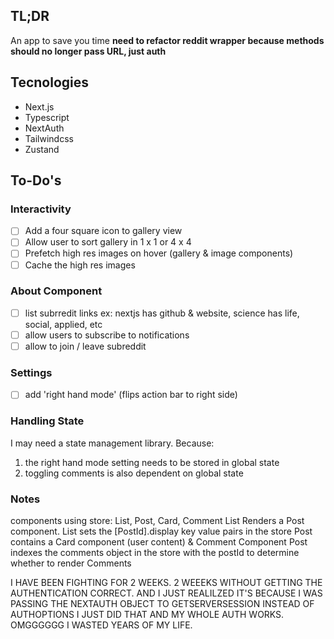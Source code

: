 ## TL;DR

An app to save you time
**need to refactor reddit wrapper because methods should no longer pass URL, just auth**
## Tecnologies

- Next.js
- Typescript
- NextAuth
- Tailwindcss
- Zustand

## To-Do's

### Interactivity

- [ ] Add a four square icon to gallery view
- [ ] Allow user to sort gallery in 1 x 1 or 4 x 4
- [ ] Prefetch high res images on hover (gallery & image components)
- [ ] Cache the high res images

### About Component

- [ ] list subrredit links ex: nextjs has github & website, science has life, social, applied, etc
- [ ] allow users to subscribe to notifications
- [ ] allow to join / leave subreddit

### Settings

- [ ] add 'right hand mode' (flips action bar to right side)

### Handling State

I may need a state management library. Because:
1) the right hand mode setting needs to be stored in global state
2) toggling comments is also dependent on global state

### Notes
components using store: List, Post, Card, Comment
List Renders a Post component.
List sets the [PostId].display key value pairs in the store
Post contains a Card component (user content) & Comment Component
Post indexes the comments object in the store with the postId to determine whether to render Comments

I HAVE BEEN FIGHTING FOR 2 WEEKS. 2 WEEEKS WITHOUT GETTING THE AUTHENTICATION CORRECT. AND I JUST REALILZED IT'S BECAUSE I WAS PASSING THE NEXTAUTH OBJECT TO GETSERVERSESSION INSTEAD OF AUTHOPTIONS I JUST DID THAT AND MY WHOLE AUTH WORKS. OMGGGGGG I WASTED YEARS OF MY LIFE.

